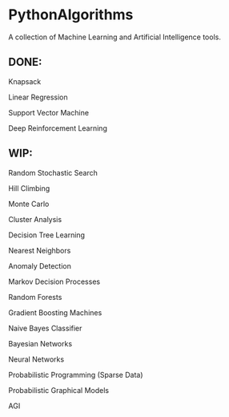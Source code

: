 # PythonAlgorithms

A collection of Machine Learning and Artificial Intelligence
tools.

## DONE:

Knapsack

Linear Regression

Support Vector Machine

Deep Reinforcement Learning

## WIP:

Random Stochastic Search

Hill Climbing

Monte Carlo

Cluster Analysis

Decision Tree Learning

Nearest Neighbors

Anomaly Detection

Markov Decision Processes

Random Forests

Gradient Boosting Machines

Naive Bayes Classifier

Bayesian Networks

Neural Networks

Probabilistic Programming (Sparse Data)

Probabilistic Graphical Models

AGI
